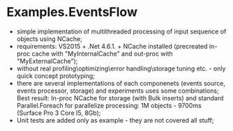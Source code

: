 # Examples.EventsFlow

- simple implementation of multithreaded processing  of input sequence of objects using NCache;
- requirements: VS2015 + .Net 4.6.1. + NCache installed (precreated in-proc cache with "MyInternalCache" and out-proc with "MyExternalCache");
- without real profiling\optimizing\error handling\storage tuning etc. - only quick concept prototyping;
- there are several implementations of each componenets (events source, events processor, storage) and experiments uses some combinations;
  Best result: In-proc NCache for storage (with Bulk inserts) and standard Parallel.Foreach for parallelize processing:
  1M objects - 9700ms (Surface Pro 3 Core I5, 8Gb);
- Unit tests are added only as example - they are not covered all stuff;